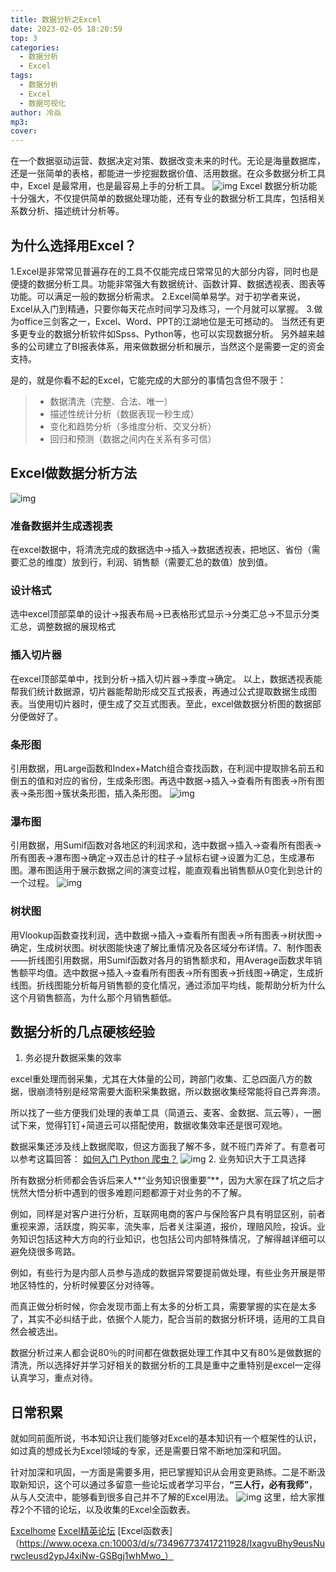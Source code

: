 ```yaml
---
title: 数据分析之Excel
date: 2023-02-05 18:20:59
top: 3
categories:
  - 数据分析
  - Excel
tags:
  - 数据分析
  - Excel
  - 数据可视化
author: 冷焱
mp3:
cover:
---
```


在一个数据驱动运营、数据决定对策、数据改变未来的时代。无论是海量数据库，还是一张简单的表格，都能进一步挖掘数据价值、活用数据。在众多数据分析工具中，Excel 是最常用，也是最容易上手的分析工具。
![img](/images/数据分析之Excel1.jpg)
Excel 数据分析功能十分强大，不仅提供简单的数据处理功能，还有专业的数据分析工具库，包括相关系数分析、描述统计分析等。

## 为什么选择用Excel？

 1.Excel是非常常见普遍存在的工具不仅能完成日常常见的大部分内容，同时也是便捷的数据分析工具。功能非常强大有数据统计、函数计算、数据透视表、图表等功能。可以满足一般的数据分析需求。 
 2.Excel简单易学。对于初学者来说，Excel从入门到精通，只要你每天花点时间学习及练习，一个月就可以掌握。 
 3.做为office三剑客之一，Excel、Word、PPT的江湖地位是无可撼动的。 当然还有更多更专业的数据分析软件如Spss、Python等，也可以实现数据分析。 另外越来越多的公司建立了BI报表体系，用来做数据分析和展示，当然这个是需要一定的资金支持。

是的，就是你看不起的Excel，它能完成的大部分的事情包含但不限于：

> - 数据清洗（完整、合法、唯一）
> - 描述性统计分析（数据表现一秒生成）
> - 变化和趋势分析（多维度分析、交叉分析）
> - 回归和预测（数据之间内在关系有多可信）


## Excel做数据分析方法

![img](/images/数据分析之Excel3.jpg)
### 准备数据并生成透视表

在excel数据中，将清洗完成的数据选中→插入→数据透视表，把地区、省份（需要汇总的维度）放到行，利润、销售额（需要汇总的数值）放到值。

### 设计格式

选中excel顶部菜单的设计→报表布局→已表格形式显示→分类汇总→不显示分类汇总，调整数据的展现格式

### 插入切片器

在excel顶部菜单中，找到分析→插入切片器→季度→确定。
以上，数据透视表能帮我们统计数据源，切片器能帮助形成交互式报表，再通过公式提取数据生成图表。当使用切片器时，便生成了交互式图表。至此，excel做数据分析图的数据部分便做好了。

### 条形图

引用数据，用Large函数和Index+Match组合查找函数，在利润中提取排名前五和倒五的值和对应的省份，生成条形图。再选中数据→插入→查看所有图表→所有图表→条形图→簇状条形图，插入条形图。
![img](/images/数据分析之Excel4.jpg)
### 瀑布图

引用数据，用Sumif函数对各地区的利润求和，选中数据→插入→查看所有图表→所有图表→瀑布图→确定→双击总计的柱子→鼠标右键→设置为汇总，生成瀑布图。瀑布图适用于展示数据之间的演变过程，能直观看出销售额从0变化到总计的一个过程。
![img](/images/数据分析之Excel5.jpg)
### 树状图

用Vlookup函数查找利润，选中数据→插入→查看所有图表→所有图表→树状图→确定，生成树状图。树状图能快速了解比重情况及各区域分布详情。7、制作图表——折线图引用数据，用Sumif函数对各月的销售额求和，用Average函数求年销售额平均值。选中数据→插入→查看所有图表→所有图表→折线图→确定，生成折线图。折线图能分析每月销售额的变化情况，通过添加平均线，能帮助分析为什么这个月销售额高，为什么那个月销售额低。

## 数据分析的几点硬核经验

1. 务必提升数据采集的效率

excel重处理而弱采集，尤其在大体量的公司，跨部门收集、汇总四面八方的数据，很崩溃特别是经常需要大面积采集数据，所以数据收集经常能将自己弄奔溃。

所以找了一些方便我们处理的表单工具（简道云、麦客、金数据、氚云等），一圈试下来，觉得钉钉+简道云可以搭配使用，数据收集效率还是很可观地。

数据采集还涉及线上数据爬取，但这方面我了解不多，就不班门弄斧了。有意者可以参考这篇回答：
[如何入门 Python 爬虫？](https://www.zhihu.com/question/20899988/answer/24923424)
![img](/images/数据分析之Excel6.jpg)
2. 业务知识大于工具选择

所有数据分析师都会告诉后来人**“业务知识很重要”**，因为大家在踩了坑之后才恍然大悟分析中遇到的很多难题问题都源于对业务的不了解。

例如，同样是对客户进行分析，互联网电商的客户与保险客户具有明显区别，前者重视来源，活跃度，购买率，流失率，后者关注渠道，报价，理赔风险，投诉。业务知识包括这种大方向的行业知识，也包括公司内部特殊情况，了解得越详细可以避免绕很多弯路。

例如，有些行为是内部人员参与造成的数据异常要提前做处理，有些业务开展是带地区特性的，分析时候要区分对待等。

而真正做分析时候，你会发现市面上有太多的分析工具，需要掌握的实在是太多了，其实不必纠结于此，依据个人能力，配合当前的数据分析环境，适用的工具自然会被选出。

数据分析过来人都会说80％的时间都在做数据处理工作其中又有80%是做数据的清洗，所以选择好并学习好相关的数据分析的工具是重中之重特别是excel一定得认真学习，重点对待。

## 日常积累

就如同前面所说，书本知识让我们能够对Excel的基本知识有一个框架性的认识，如过真的想成长为Excel领域的专家，还是需要日常不断地加深和巩固。

针对加深和巩固，一方面是需要多用，把已掌握知识从会用变更熟练。二是不断汲取新知识，这个可以通过多留意一些论坛或者学习平台，**“三人行，必有我师”**，从与人交流中，能够看到很多自己并不了解的Excel用法。
![img](/images/数据分析之Excel2.jpg)
这里，给大家推荐2个不错的论坛，以及收集的Excel全函数表。

[Excelhome](https://www.excelhome.net/)
[Excel精英论坛](http://www.excelpx.com/)
[Excel函数表]（https://www.ocexa.cn:10003/d/s/734967737417211928/IxagvuBhy9eusNurwcIeusd2ypJ4xiNw-GSBgj1whMwo_）
